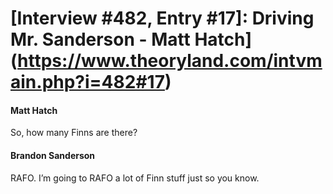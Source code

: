 # [Interview #482, Entry #17]: Driving Mr. Sanderson - Matt Hatch](https://www.theoryland.com/intvmain.php?i=482#17)

#### Matt Hatch

So, how many Finns are there?

#### Brandon Sanderson

RAFO. I’m going to RAFO a lot of Finn stuff just so you know.

